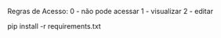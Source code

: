 



Regras de Acesso:
0 - não pode acessar
1 - visualizar
2 - editar

pip install -r requirements.txt